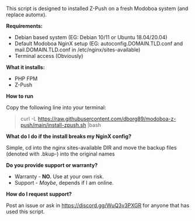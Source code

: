This script is designed to installed Z-Push on a fresh Modoboa system (and replace automx).

**Requirements:**

- Debian based system (EG: Debian 10/11 or Ubuntu 18.04/20.04)
- Default Modoboa NginX setup (EG: autoconfig.DOMAIN.TLD.conf and mail.DOMAIN.TLD.conf in /etc/nginx/sites-available)
- Terminal access (Obviously)

**What it installs:**

- PHP FPM
- Z-Push

**How to run**

Copy the following line into your terminal: 
> curl -L https://raw.githubusercontent.com/dborg89/modoboa-z-push/main/install-zpush.sh |bash

**What do I do if the install breaks my NginX config?**

Simple, cd into the nginx sites-available DIR and move the backup files (denoted with .bkup-<DATE>) into the original names
  
**Do you provide support or warranty?**
  
- Warranty - **NO.** Use at your own risk.
- Support - *Maybe*, depends if I am online.
  
**How do I request support?**
  
Post an issue or ask in https://discord.gg/WuQ3v3PXGR for anyone that has used this script.
